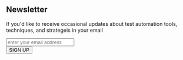 Newsletter
----------

If you'd like to receive occasional updates about test automation tools, techniques, and strategeis in your email

<form>
	<input placeholder="enter your email address"/>
	<br/>
	<button> SIGN UP </button>
</form>
